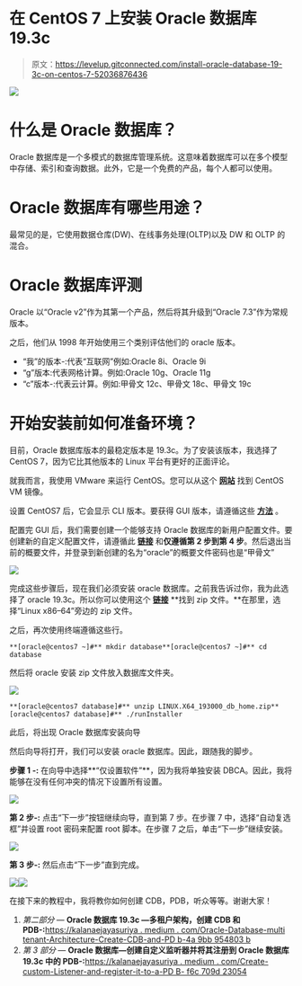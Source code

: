 # 在 CentOS 7 上安装 Oracle 数据库 19.3c

> 原文：<https://levelup.gitconnected.com/install-oracle-database-19-3c-on-centos-7-52036876436>

![](img/e17361badf3b18e714df4a44855ed892.png)

# **什么是 Oracle 数据库？**

Oracle 数据库是一个多模式的数据库管理系统。这意味着数据库可以在多个模型中存储、索引和查询数据。此外，它是一个免费的产品，每个人都可以使用。

# **Oracle 数据库有哪些用途？**

最常见的是，它使用数据仓库(DW)、在线事务处理(OLTP)以及 DW 和 OLTP 的混合。

# **Oracle 数据库评测**

Oracle 以“Oracle v2”作为其第一个产品，然后将其升级到“Oracle 7.3”作为常规版本。

之后，他们从 1998 年开始使用三个类别评估他们的 oracle 版本。

*   “我”的版本-:代表“互联网”例如:Oracle 8i、Oracle 9i
*   “g”版本:代表网格计算。例如:Oracle 10g、Oracle 11g
*   “c”版本-:代表云计算。例如:甲骨文 12c、甲骨文 18c、甲骨文 19c

# **开始安装前如何准备环境？**

目前，Oracle 数据库版本的最稳定版本是 19.3c。为了安装该版本，我选择了 CentOS 7，因为它比其他版本的 Linux 平台有更好的正面评论。

就我而言，我使用 VMware 来运行 CentOS。您可以从这个 [**网站**](https://www.linuxvmimages.com/images/centos-7/) 找到 CentOS VM 镜像。

设置 CentOS7 后，它会显示 CLI 版本。要获得 GUI 版本，请遵循这些 [**方法**](https://www.server-world.info/en/note?os=CentOS_7&p=x) 。

配置完 GUI 后，我们需要创建一个能够支持 Oracle 数据库的新用户配置文件。要创建新的自定义配置文件，请遵循此 [**链接**](https://www.server-world.info/en/note?os=CentOS_7&p=oracle19c&f=1) 和**仅遵循第 2 步到第 4 步**。然后退出当前的概要文件，并登录到新创建的名为“oracle”的概要文件密码也是“甲骨文”

![](img/aabc4861f6c39fa855cb85237b1241a5.png)

完成这些步骤后，现在我们必须安装 oracle 数据库。之前我告诉过你，我为此选择了 oracle 19.3c。所以你可以使用这个 [**链接**](https://www.oracle.com/database/technologies/oracle-database-software-downloads.html#19c) **找到 zip 文件。**在那里，选择“Linux x86–64”旁边的 zip 文件。

之后，再次使用终端遵循这些行。

```
**[oracle@centos7 ~]#** mkdir database**[oracle@centos7 ~]#** cd database
```

然后将 oracle 安装 zip 文件放入数据库文件夹。

![](img/adc1ab41e6d7c7b1c205300674269ca8.png)

```
**[oracle@centos7 database]#** unzip LINUX.X64_193000_db_home.zip**[oracle@centos7 database]#** ./runInstaller
```

此后，将出现 Oracle 数据库安装向导

然后向导将打开，我们可以安装 oracle 数据库。因此，跟随我的脚步。

**步骤 1 -:** 在向导中选择**“仅设置软件”**，因为我将单独安装 DBCA。因此，我将能够在没有任何冲突的情况下设置所有设置。

![](img/5c07aa89a844124f0458a72c80cc7644.png)

**第 2 步-:** 点击“下一步”按钮继续向导，直到第 7 步。在步骤 7 中，选择“自动复选框”并设置 root 密码来配置 root 脚本。在步骤 7 之后，单击“下一步”继续安装。

![](img/100fc9e73622fcda0860225d5b193673.png)

**第 3 步-:** 然后点击“下一步”直到完成。

![](img/fdbb65a4e2834d3aa2fb37cfd9d7dc94.png)![](img/0bb4f195f088229747a6dccdfb631732.png)

在接下来的教程中，我将教你如何创建 CDB，PDB，听众等等。谢谢大家！

1.  *第二部分* — **Oracle 数据库 19.3c —多租户架构，创建 CDB 和 PDB-:**[https://kalanaejayasuriya . medium . com/Oracle-Database-multi tenant-Architecture-Create-CDB-and-PD b-4a 9bb 954803 b](https://kalanaejayasuriya.medium.com/oracle-database-multitenant-architecture-create-cdb-and-pdb-4a9bb954803b)
2.  *第 3 部分* — **Oracle 数据库—创建自定义监听器并将其注册到 Oracle 数据库 19.3c 中的 PDB-:**[https://kalanaejayasuriya . medium . com/Create-custom-Listener-and-register-it-to-a-PD B- f6c 709d 23054](https://kalanaejayasuriya.medium.com/create-custom-listener-and-register-it-to-a-pdb-f6c709d23054)
